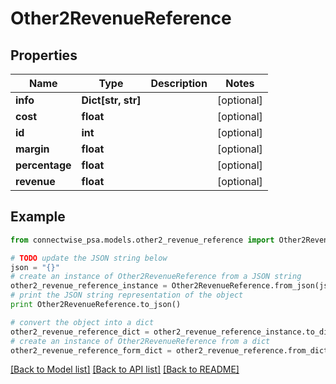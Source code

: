# Other2RevenueReference


## Properties
Name | Type | Description | Notes
------------ | ------------- | ------------- | -------------
**info** | **Dict[str, str]** |  | [optional] 
**cost** | **float** |  | [optional] 
**id** | **int** |  | [optional] 
**margin** | **float** |  | [optional] 
**percentage** | **float** |  | [optional] 
**revenue** | **float** |  | [optional] 

## Example

```python
from connectwise_psa.models.other2_revenue_reference import Other2RevenueReference

# TODO update the JSON string below
json = "{}"
# create an instance of Other2RevenueReference from a JSON string
other2_revenue_reference_instance = Other2RevenueReference.from_json(json)
# print the JSON string representation of the object
print Other2RevenueReference.to_json()

# convert the object into a dict
other2_revenue_reference_dict = other2_revenue_reference_instance.to_dict()
# create an instance of Other2RevenueReference from a dict
other2_revenue_reference_form_dict = other2_revenue_reference.from_dict(other2_revenue_reference_dict)
```
[[Back to Model list]](../README.md#documentation-for-models) [[Back to API list]](../README.md#documentation-for-api-endpoints) [[Back to README]](../README.md)


